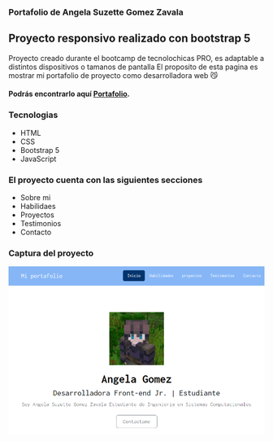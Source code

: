 ### Portafolio de Angela Suzette Gomez Zavala
## Proyecto responsivo realizado con bootstrap 5


Proyecto creado durante el bootcamp de tecnolochicas PRO, es adaptable a distintos dispositivos o tamanos de pantalla
El proposito de esta pagina es mostrar mi portafolio de proyecto como desarrolladora web 😼

#### Podrás encontrarlo aquí [Portafolio](https://Cellyta.github.io/).

### Tecnologias

* HTML
* CSS
* Bootstrap 5
* JavaScript

### El proyecto cuenta con las siguientes secciones
* Sobre mi
* Habilidaes
* Proyectos
* Testimonios
* Contacto

### Captura del proyecto

![captura del proyecto](/assets/cap.png)